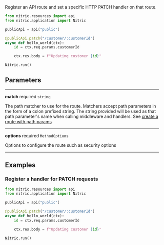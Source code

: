 Register an API route and set a specific HTTP PATCH handler on that route.

```python
from nitric.resources import api
from nitric.application import Nitric

publicApi = api("public")

@publicApi.patch("/customer/:customerId")
async def hello_world(ctx):
    id = ctx.req.params.customerId

    ctx.res.body = f"Updating customer {id}"

Nitric.run()
```

## Parameters

---

**match** required `string`

The path matcher to use for the route. Matchers accept path parameters in the form of a colon prefixed string. The string provided will be used as that path parameter's name when calling middleware and handlers. See [create a route with path params](#create-a-route-with-path-params)

---

**options** required `MethodOptions`

Options to configure the route such as security options

---

## Examples

### Register a handler for PATCH requests

```python
from nitric.resources import api
from nitric.application import Nitric

publicApi = api("public")

@publicApi.patch("/customer/:customerId")
async def hello_world(ctx):
    id = ctx.req.params.customerId

    ctx.res.body = f"Updating customer {id}"

Nitric.run()
```
